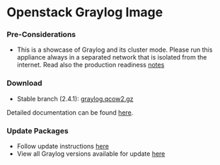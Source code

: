 Openstack Graylog Image
========================

### Pre-Considerations

  * This is a showcase of Graylog and its cluster mode. Please run this appliance always in a separated network that is isolated from the internet.
    Read also the production readiness [notes](http://docs.graylog.org/en/latest/pages/installation/virtual_machine_appliances.html#production-readiness)

### Download

  * Stable branch (2.4.1): [graylog.qcow2.gz](http://packages.graylog2.org/releases/graylog-omnibus/qcow2/graylog-2.4.1-2.qcow2.gz)

Detailed documentation can be found [here](http://docs.graylog.org/en/latest/pages/installation/openstack.html).

### Update Packages

  * Follow update instructions [here](http://docs.graylog.org/en/2.0/pages/installation/graylog_ctl.html#upgrade-graylog)
  * View all Graylog versions available for update [here](https://packages.graylog2.org/appliances/ubuntu)
